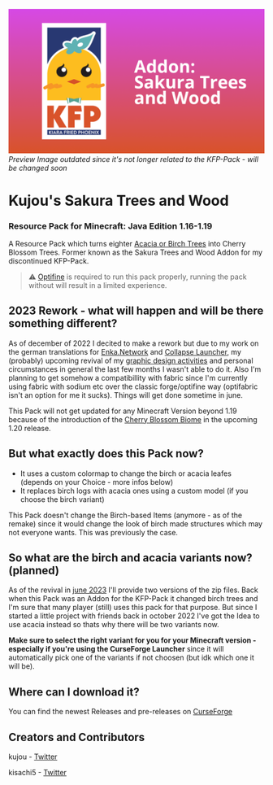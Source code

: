 ![](respack.png)
*Preview Image outdated since it's not longer related to the KFP-Pack - will be changed soon*
# Kujou's Sakura Trees and Wood
### Resource Pack for Minecraft: Java Edition 1.16-1.19

A Resource Pack which turns eighter [Acacia or Birch Trees](README.md#so-what-are-the-birch-and-acacia-variants-now-planned) into Cherry Blossom Trees.
Former known as the Sakura Trees and Wood Addon for my discontinued KFP-Pack.

> ⚠️ [Optifine](https://optifine.net/download) is required to run this pack properly, running the pack without will result in a limited experience.

## 2023 Rework - what will happen and will be there something different?
As of december of 2022 I decited to make a rework but due to my work on the german translations for [Enka.Network](https://enka.cc) and [Collapse Launcher](https://github.com/neon-nyan/Collapse), my (probably) upcoming revival of my [graphic design activities](https://twitter.com/kujoudzn/status/1656257255027757056?s=20) and personal circumstances in general the last few months I wasn't able to do it.
Also I'm planning to get somehow a compatibillity with fabric since I'm currently using fabric with sodium etc over the classic forge/optifine way (optifabric isn't an option for me it sucks). Things will get done sometime in june.

This Pack will not get updated for any Minecraft Version beyond 1.19 because of the introduction of the [Cherry Blossom Biome](https://www.minecraft.net/en-us/article/cherry-blossom-biome-coming-minecraft-120) in the upcoming 1.20 release.

## But what exactly does this Pack now?
* It uses a custom colormap to change the birch or acacia leafes (depends on your Choice - more infos below)
* It replaces birch logs with acacia ones using a custom model (if you choose the birch variant)

This Pack doesn't change the Birch-based Items (anymore - as of the remake) since it would change the look of birch made structures which may not everyone wants. This was previously the case.

## So what are the birch and acacia variants now? (planned)
As of the revival in [june 2023](README.md#2023-rework---what-will-happen-and-will-be-there-something-different) I'll provide two versions of the zip files. Back when this Pack was an Addon for the KFP-Pack it changed birch trees and I'm sure that many player (still) uses this pack for that purpose. But since I started a little project with friends back in october 2022 I've got the Idea to use acacia instead so thats why there will be two variants now.

**Make sure to select the right variant for you for your Minecraft version - especially if you're using the CurseForge Launcher** since it will automatically pick one of the variants if not choosen (but idk which one it will be).

## Where can I download it?
You can find the newest Releases and pre-releases on [CurseForge](https://github.com/KiaraFriedPhoenix/KFP-Sakura/releases/latest)

## Creators and Contributors

kujou - [Twitter](https://twitter.com/kujou_kju)

kisachi5 - [Twitter](https://twitter.com/kisachi5)
